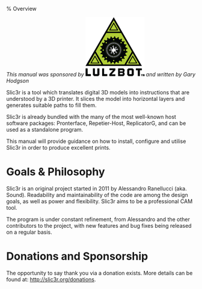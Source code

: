 % Overview

*This manual was sponsored by* ![image](images/lulzbot_logo.png)
*and written by Gary Hodgson*

Slic3r is a tool which translates digital 3D models into instructions
that are understood by a 3D printer. It slices the model into horizontal
layers and generates suitable paths to fill them.

Slic3r is already bundled with the many of the most well-known host
software packages: Pronterface, Repetier-Host, ReplicatorG, and can be
used as a standalone program.

This manual will provide guidance on how to install, configure and
utilise Slic3r in order to produce excellent prints.

Goals & Philosophy
==================

Slic3r is an original project started in 2011 by Alessandro Ranellucci
(aka. Sound). Readability and maintainability of the code are among the 
design goals, as well as power and flexibility. Slic3r aims to be a 
professional CAM tool.

The program is under constant refinement, from Alessandro and the other
contributors to the project, with new features and bug fixes being
released on a regular basis.

Donations and Sponsorship
=========================

The opportunity to say thank you via a donation exists. More details can
be found at: <http://slic3r.org/donations>.
